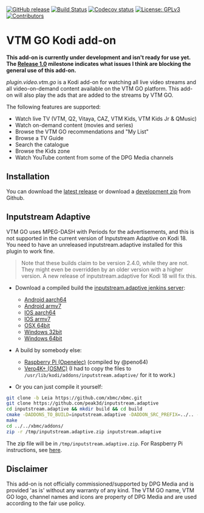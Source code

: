 [![GitHub release](https://img.shields.io/github/release/michaelarnauts/plugin.video.vtm.go.svg)](https://github.com/michaelarnauts/plugin.video.vtm.go/releases)
[![Build Status](https://travis-ci.com/michaelarnauts/plugin.video.vtm.go.svg?branch=master)](https://travis-ci.com/michaelarnauts/plugin.video.vtm.go)
[![Codecov status](https://img.shields.io/codecov/c/github/michaelarnauts/plugin.video.vtm.go/master)](https://codecov.io/gh/michaelarnauts/plugin.video.vtm.go/branch/master)
[![License: GPLv3](https://img.shields.io/badge/License-GPLv3-yellow.svg)](https://opensource.org/licenses/GPL-3.0)
[![Contributors](https://img.shields.io/github/contributors/michaelarnauts/plugin.video.vtm.go.svg)](https://github.com/michaelarnauts/plugin.video.vtm.go/graphs/contributors)

# VTM GO Kodi add-on

**This add-on is currently under development and isn't ready for use yet. The [Release 1.0](https://github.com/michaelarnauts/plugin.video.vtm.go/issues?q=is%3Aopen+is%3Aissue+milestone%3A%22Release+1.0%22) milestone indicates what issues I think are blocking the general use of this add-on.**

*plugin.video.vtm.go* is a Kodi add-on for watching all live video streams and all video-on-demand content available on the VTM GO platform. 
This add-on will also play the ads that are added to the streams by VTM GO.

The following features are supported:
* Watch live TV (VTM, Q2, Vitaya, CAZ, VTM Kids, VTM Kids Jr & QMusic)
* Watch on-demand content (movies and series)
* Browse the VTM GO recommendations and "My List"
* Browse a TV Guide
* Search the catalogue
* Browse the Kids zone
* Watch YouTube content from some of the DPG Media channels

## Installation

You can download the [latest release](https://github.com/michaelarnauts/plugin.video.vtm.go/releases) or download a [development zip](https://github.com/michaelarnauts/plugin.video.vtm.go/archive/master.zip) from Github.

## Inputstream Adaptive

VTM GO uses MPEG-DASH with Periods for the advertisements, and this is not supported in the current version of Inputstream Adaptive on Kodi 18. You need to have an unreleased inputstream.adaptive installed for this plugin to work fine. 

> Note that these builds claim to be version 2.4.0, while they are not. They might even be overridden by an older version with a higher version. A new release of inputstream.adaptive for Kodi 18 will fix this.

* Download a compiled build the [inputstream.adaptive jenkins server](https://jenkins.kodi.tv/blue/organizations/jenkins/peak3d%2Finputstream.adaptive/activity?branch=master):
  * [Android aarch64](https://jenkins.kodi.tv/job/peak3d/job/inputstream.adaptive/job/master/120/artifact/cmake/addons/build/zips/inputstream.adaptive+android-aarch64/inputstream.adaptive-2.4.0.zip)
  * [Android armv7](https://jenkins.kodi.tv/job/peak3d/job/inputstream.adaptive/job/master/120/artifact/cmake/addons/build/zips/inputstream.adaptive+android-armv7/inputstream.adaptive-2.4.0.zip)
  * [IOS aarch64](https://jenkins.kodi.tv/job/peak3d/job/inputstream.adaptive/job/master/120/artifact/cmake/addons/build/zips/inputstream.adaptive+ios-aarch64/inputstream.adaptive-2.4.0.zip)
  * [IOS armv7](https://jenkins.kodi.tv/job/peak3d/job/inputstream.adaptive/job/master/120/artifact/cmake/addons/build/zips/inputstream.adaptive+ios-armv7/inputstream.adaptive-2.4.0.zip)
  * [OSX 64bit](https://jenkins.kodi.tv/job/peak3d/job/inputstream.adaptive/job/master/120/artifact/cmake/addons/build/zips/inputstream.adaptive+osx-x86_64/inputstream.adaptive-2.4.0.zip)
  * [Windows 32bit](https://jenkins.kodi.tv/job/peak3d/job/inputstream.adaptive/job/master/120/artifact/cmake/addons/build/zips/inputstream.adaptive+windows-i686/inputstream.adaptive-2.4.0.zip)
  * [Windows 64bit](https://jenkins.kodi.tv/job/peak3d/job/inputstream.adaptive/job/master/120/artifact/cmake/addons/build/zips/inputstream.adaptive+windows-x86_64/inputstream.adaptive-2.4.0.zip)

* A build by somebody else:
  * [Raspberry Pi (Openelec)](http://users.telenet.be/peno/kodi/addons/inputstream.adaptive/inputstream.adaptive.zip) (compiled by @peno64)
  * [Vero4K+ (OSMC)](https://github.com/michaelarnauts/plugin.video.vtm.go/files/3720563/inputstream.adaptive.zip) (I had to copy the files to `/usr/lib/kodi/addons/inputstream.adaptive/` for it to work.)

* Or you can just compile it yourself:
```bash
git clone -b Leia https://github.com/xbmc/xbmc.git
git clone https://github.com/peak3d/inputstream.adaptive
cd inputstream.adaptive && mkdir build && cd build
cmake -DADDONS_TO_BUILD=inputstream.adaptive -DADDON_SRC_PREFIX=../.. -DCMAKE_BUILD_TYPE=Release -DCMAKE_INSTALL_PREFIX=../../xbmc/addons -DPACKAGE_ZIP=1 ../../xbmc/cmake/addons
make
cd ../../xbmc/addons/
zip -r /tmp/inputstream.adaptive.zip inputstream.adaptive
```
The zip file will be in `/tmp/inputstream.adaptive.zip`. For Raspberry Pi instructions, see [here](https://github.com/michaelarnauts/plugin.video.vtm.go/issues/101#issuecomment-541317533).

## Disclaimer

This add-on is not officially commissioned/supported by DPG Media and is provided 'as is' without any warranty of any kind.
The VTM GO name, VTM GO logo, channel names and icons are property of DPG Media and are used according to the fair use policy. 
